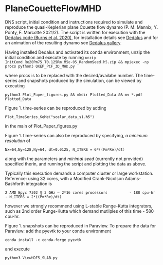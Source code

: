 # PlaneCouetteFlowMHD
DNS script, initial condition and instructions required to simulate and reproduce the quasi-Keplerian plane Couette flow dynamo (P. M. Mannix, Y. Ponty, F. Marcotte 2021/2). The script is written for execution with the [Dedalus code (Burns et al. 2020)](https://doi.org/10.1103/PhysRevResearch.2.023068), for installation details see [Dedalus](https://dedalus-project.org) and for an animation of the resulting dynamo see [Dedalus gallery](https://dedalus-project.org/gallery/). 

<!-- Having installed Dedalus and activated its conda environment, unzip the initial condition and execute the script by running `unzip InitCond_Re20Pm75_T0.125Rm_M5e-05_MinSeed.h5.zip && mpiexec -np procs python3 QKEP_PCF_3D_MHD.py` -->

Having installed Dedalus and activated its conda environment, unzip the initial condition and execute by running `unzip InitCond_Re20Pm75_T0.125Rm_M5e-05_RandomSeed.h5.zip && mpiexec -np procs python3 QKEP_PCF_3D_MHD.py`

where procs is to be replaced with the desired/availabe number. The time-series and snapshots produced by the simulation, can be viewed by executing

`python3 Plot_Paper_figures.py && mkdir Plotted_Data && mv *.pdf Plotted_Data`

Figure 1. time-series can be reproduced by adding

`Plot_TimeSeries_KeMe("scalar_data_s1.h5")` 

in the main of Plot_Paper_figures.py

Figure 1. time-series can also be reproduced by specifying, *a minimum resolution* of 

`Nx=64,Ny=128,Ny=64, dt=0.0125, N_ITERS = 6*((Pm*Re)/dt)`

along with the parameters and *minimal seed* (currently not provided) specified therin, and running the script and plotting the data as above. 

Typically this execution demands a computer cluster or large workstation. Reference: using 32 cores, with a Modified Crank-Nicolson Adams-Bashforth integration is

```
2 AMD Epyc 7302 @ 3 GHz – 2*16 cores processors          - 180 cpu-hr - N_ITERS = 2*((Pm*Re)/dt)
```

however we strongly recommend using L-stable Runge-Kutta integrators, such as 2nd order Runge-Kutta which demand mutliples of this time - 580 cpu-hr.

Figure 1. snapshots can be reproduced in Paraview. To prepare the data for Paraview: add the pyevtk to your conda environment

`conda install -c conda-forge pyevtk `

and execute

`python3 ViewHDF5_SLAB.py`


